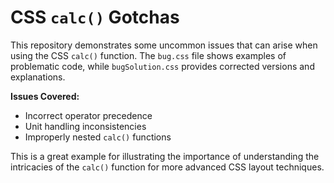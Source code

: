 # CSS `calc()` Gotchas
This repository demonstrates some uncommon issues that can arise when using the CSS `calc()` function.  The `bug.css` file shows examples of problematic code, while `bugSolution.css` provides corrected versions and explanations.

**Issues Covered:**
* Incorrect operator precedence
* Unit handling inconsistencies
* Improperly nested `calc()` functions

This is a great example for illustrating the importance of understanding the intricacies of the `calc()` function for more advanced CSS layout techniques.